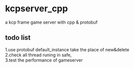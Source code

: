 # kcpserver_cpp
a kcp frame game server with cpp &amp; protobuf

todo list
--------------------
1.use protobuf default_instance take the place of new&delete<br>
2.check all thread runing in safe, <br>
3.test the performance of gameserver<br>
